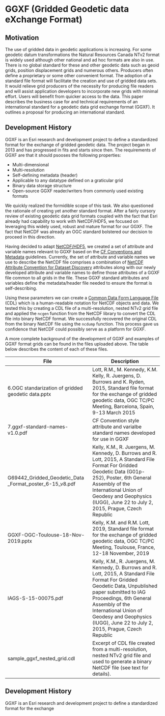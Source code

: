 # GGXF (Gridded Geodetic data eXchange Format)

## Motivation
The use of gridded data in geodetic applications is increasing. For some geodetic datum transformations the Natural Resources Canada NTv2 format is widely used although other national and ad hoc formats are also in use. There is no global standard for these and other geodetic data such as geoid grids, position displacement grids and numerous others. Producers often define a proprietary or some other convenient format. The adoption of a standard file format will facilitate the creation and use of gridded data sets. It would relieve grid producers of the necessity for producing file readers and will assist application developers to incorporate new grids with minimal effort. Users will benefit from quicker access to the data. This paper describes the business case for and technical requirements of an international standard for a geodetic data grid exchange format (GGXF). It outlines a proposal for producing an international standard. 

## Development History
GGXF is an Esri research and development project to define a standardized format for the exchange of gridded geodetic data. The project began in 2013 and has progressed in fits and starts since then. The requirements of GGXF are that it should psooses the following properties:

- Multi-dimensional
- Multi-resolution
- Self-defining metadata (header)
- Applicable to any datatype defined on a graticular grid
- Binary data storage structure
- Open-source GGXF reader/writers from commonly used existing formats

We quickly realized the formidible scope of this task. We also questioned the rationale of creating yet another standard format. After a fairly cursory review of existing geodetic data grid formats coupled with the fact that Esri already had capability to work with NetCDF/HDF5, we focused on leveraging this widely used, robust and mature format for our GGXF. The fact that NetCDF was already an OGC standard bolstered our decision to proceed in this direction.

Having decided to adapt [NetCDF/HDF5](https://www.unidata.ucar.edu/software/netcdf/), we created a set of attribute and variable names relevant to GGXF based on the [CF Conventions and Metadata](http://cfconventions.org/) guidelines. Currently, the set of attribute and variable names we use to describe the NetCDF file comprises a combination of [NetCDF Attribute Convention for Dataset Discovery](https://www.unidata.ucar.edu/software/netcdf-java/current/metadata/DataDiscoveryAttConvention.html) attributes along with our newly developed attribute and variable names to define those attributes of a GGXF file common to all grids in the file. These GGXF standard attributes and variables define the metadata/header file needed to ensure the format is self-describing.

Using these parameters we can create a [Common Data Form Language File](https://www.unidata.ucar.edu/software/netcdf/workshops/most-recent/nc3model/Cdl.html) (CDL) which is a human-readable notation for NetCDF objects and data. We tested this by creating a CDL file of a multi-resolution, nested NTv2 grid file and applied the `ncgen` function from the NetCDF library to convert the CDL file into binary NetCDF format. We successfully recovered the original CDL from the binary NetCDF file using the `ncdump` function. This process gave us confidence that NetCDF could possibly serve as a platform for GGXF.

A more complete background of the development of GGXF and examples of GGXF format grids can be found in the files uploaded above. The table below describes the content of each of these files.

| File                                                    | Description                                                                                                                                                                                                                                                                                             |
|---------------------------------------------------------|---------------------------------------------------------------------------------------------------------------------------------------------------------------------------------------------------------------------------------------------------------------------------------------------------------|
| 6.OGC standarization of gridded geodetic data.pptx      | Lott, R.M., M. Kennedy, K.M. Kelly, R. Juergens, D. Burrows and K. Ryden, 2015,  Standard file format for the exchange of gridded geodetic data,  OGC TC/PC Meeting, Barcelona, Spain, 9-13 March 2015                                                                                                  |
| 7.ggxf-standard-names-v1.0.pdf                          | CF Convention style attribute and varialbe standard names developed for use in GGXF                                                                                                                                                                                                                     |
| G69442_Gridded_Geodetic_Data _Format_poster_6-15_v8.pdf | Kelly, K.M., R. Juergens, M. Kennedy, D. Burrows and R. Lott, 2015, A Standard File Format For Gridded Geodetic Data (G01p-252),  Poster, 6th General Assembly of the International Union of Geodesy and Geophysics (IUGG), June 22 to July 2, 2015, Prague, Czech Republic                             |
| GGXF-OGC-Toulouse-18-Nov-2019.pptx                      | Kelly, K.M. and R.M. Lott, 2019, Standard file format for the exchange of gridded geodetic data, OGC TC/PC Meeting, Toulouse, France, 12-18 November, 2019                                                                                                                                              |
| IAGS-S-15-00075.pdf                                     | Kelly, K.M., R. Juergens, M. Kennedy, D. Burrows and R. Lott, 2015, A Standard File Format For Gridded Geodetic Data, Unpublished paper submitted to IAG Proceedings, 6th General Assembly of the International Union of Geodesy and Geophysics (IUGG), June 22 to July 2, 2015, Prague, Czech Republic |
| sample_ggxf_nested_grid.cdl                             | Excerpt of CDL file created from a multi-resolution, nested NTv2 grid file and used to generate a binary NetCDF file (see text for details).                                                                                                                                                          |
## Development History
GGXF is an Esri research and development project to define a standardized format for the exchange 
